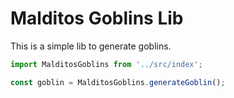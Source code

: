 # Malditos Goblins Lib
This is a simple lib to generate goblins.

```typescript
import MalditosGoblins from '../src/index';

const goblin = MalditosGoblins.generateGoblin();
```